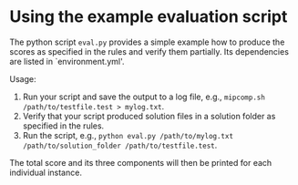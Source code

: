 # Using the example evaluation script

The python script `eval.py` provides a simple example how to produce the scores as specified in the rules and verify them partially.
Its dependencies are listed in `environment.yml'.

Usage:
1. Run your script and save the output to a log file, e.g., `mipcomp.sh /path/to/testfile.test > mylog.txt`.
2. Verify that your script produced solution files in a solution folder as specified in the rules.
3. Run the script, e.g., `python eval.py /path/to/mylog.txt /path/to/solution_folder /path/to/testfile.test`.

The total score and its three components will then be printed for each individual instance.

